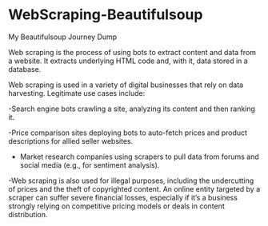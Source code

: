# WebScraping-Beautifulsoup
My Beautifulsoup Journey Dump

Web scraping is the process of using bots to extract content and data from a website. It extracts underlying HTML code and, with it, data stored in a database.

Web scraping is used in a variety of digital businesses that rely on data harvesting. Legitimate use cases include:

-Search engine bots crawling a site, analyzing its content and then ranking it.


-Price comparison sites deploying bots to auto-fetch prices and product descriptions for allied seller websites.

- Market research companies using scrapers to pull data from forums and social media (e.g., for sentiment analysis).


-Web scraping is also used for illegal purposes, including the undercutting of prices and the theft of copyrighted content. An online entity targeted by a scraper can suffer severe financial losses, especially if it’s a business strongly relying on competitive pricing models or deals in content distribution.


